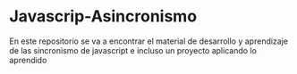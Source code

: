 # Javascrip-Asincronismo
En este repositorio se va a encontrar el material de desarrollo y aprendizaje de las sincronismo de javascript e incluso un proyecto aplicando lo aprendido
